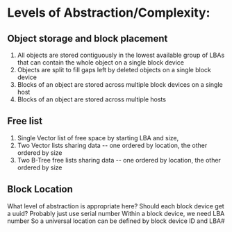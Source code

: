 
# Levels of Abstraction/Complexity:

## Object storage and block placement
1. All objects are stored contiguously in the lowest available group of LBAs
   that can contain the whole object on a single block device 
2. Objects are split to fill gaps left by deleted objects on a single block
   device
3. Blocks of an object are stored across multiple block devices on a single host
4. Blocks of an object are stored across multiple hosts

## Free list
1. Single Vector list of free space by starting LBA and size, 
2. Two Vector lists sharing data -- one ordered by location, the other ordered
   by size
3. Two B-Tree free lists sharing data -- one ordered by location, the other
   ordered by size

## Block Location
What level of abstraction is appropriate here? Should each block device get a
uuid? Probably just use serial number
Within a block device, we need LBA number
So a universal location can be defined by block device ID and LBA#


